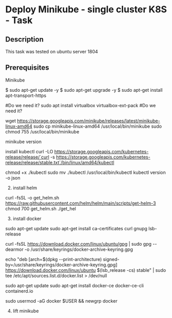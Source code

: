 # Deploy Minikube - single cluster K8S - Task

## Description
This task was tested on ubuntu server 1804


## Prerequisites

Minikube

$ sudo apt-get update -y
$ sudo apt-get upgrade -y
$ sudo apt-get install apt-transport-https

#Do we need it?
sudo apt install virtualbox virtualbox-ext-pack
#Do we need it?

wget https://storage.googleapis.com/minikube/releases/latest/minikube-linux-amd64
sudo cp minikube-linux-amd64 /usr/local/bin/minikube
sudo chmod 755 /usr/local/bin/minikube

minikube version

install kubectl
curl -LO https://storage.googleapis.com/kubernetes-release/release/`curl -s https://storage.googleapis.com/kubernetes-release/release/stable.txt`/bin/linux/amd64/kubectl

chmod +x ./kubectl
sudo mv ./kubectl /usr/local/bin/kubectl
kubectl version -o json



2. install helm

curl -fsSL -o get_helm.sh https://raw.githubusercontent.com/helm/helm/main/scripts/get-helm-3
 chmod 700 get_helm.sh
 ./get_hel
 

3. install docker


sudo apt-get update
sudo apt-get install ca-certificates curl  gnupg lsb-release
 
curl -fsSL https://download.docker.com/linux/ubuntu/gpg | sudo gpg --dearmor -o /usr/share/keyrings/docker-archive-keyring.gpg

echo "deb [arch=$(dpkg --print-architecture) signed-by=/usr/share/keyrings/docker-archive-keyring.gpg] https://download.docker.com/linux/ubuntu $(lsb_release -cs) stable" | sudo tee /etc/apt/sources.list.d/docker.list > /dev/null

sudo apt-get update
sudo apt-get install docker-ce docker-ce-cli containerd.io

sudo usermod -aG docker $USER && newgrp docker


4. lift minikube
